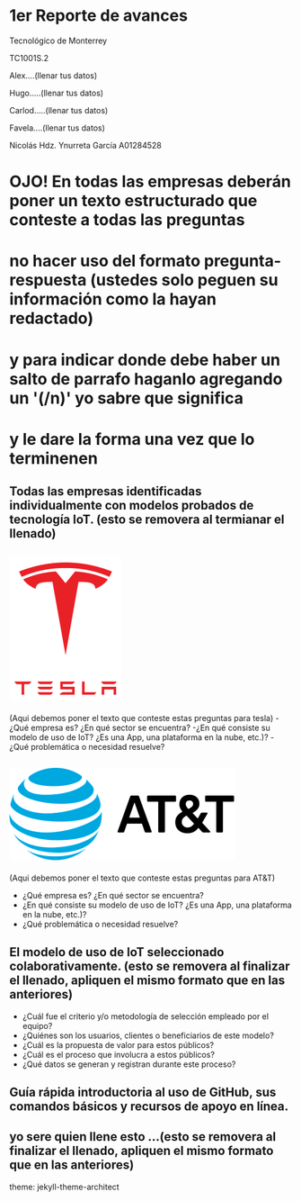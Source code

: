 # 1er Reporte de avances
Tecnológico de Monterrey

TC1001S.2

Alex....(llenar tus datos)

Hugo.....(llenar tus datos)

Carlod.....(llenar tus datos)

Favela....(llenar tus datos)

Nicolás Hdz. Ynurreta García A01284528

# OJO! En todas las empresas deberán poner un texto estructurado que conteste a todas las preguntas
# no hacer uso del formato pregunta-respuesta (ustedes solo peguen su información como la hayan redactado)
# y para indicar donde debe haber un salto de parrafo haganlo agregando un '(/n)' yo sabre que significa 
# y le dare la forma una vez que lo terminenen

## Todas las empresas identificadas individualmente con modelos probados de tecnología IoT. (esto se removera al termianar el llenado)

## ![Image](https://github.com/NHYG/PaginaWeb/blob/master/tesla-logo-2200x2800_opt.png)
(Aqui debemos poner el texto que conteste estas preguntas para tesla)
-¿Qué empresa es? ¿En qué sector se encuentra?
-¿En qué consiste su modelo de uso de IoT? ¿Es una App, una plataforma en la nube, etc.)?
-¿Qué problemática o necesidad resuelve?

## ![Image](https://github.com/NHYG/PaginaWeb/blob/master/att-logo1_opt.png)
(Aqui debemos poner el texto que conteste estas preguntas para AT&T)
- ¿Qué empresa es? ¿En qué sector se encuentra?
- ¿En qué consiste su modelo de uso de IoT? ¿Es una App, una plataforma en la nube, etc.)?
- ¿Qué problemática o necesidad resuelve?

## El modelo de uso de IoT seleccionado colaborativamente. (esto se removera al finalizar el llenado, apliquen el mismo formato que en las anteriores)
- ¿Cuál fue el criterio y/o metodología de selección empleado por el equipo?
- ¿Quiénes son los usuarios, clientes o beneficiarios de este modelo?
- ¿Cuál es la propuesta de valor para estos públicos?
- ¿Cuál es el proceso que involucra a estos públicos?
- ¿Qué datos se generan y registran durante este proceso?

## Guía rápida introductoria al uso de GitHub, sus comandos básicos y recursos de apoyo en línea. 
## yo sere quien llene esto ...(esto se removera al finalizar el llenado, apliquen el mismo formato que en las anteriores)
theme: jekyll-theme-architect
